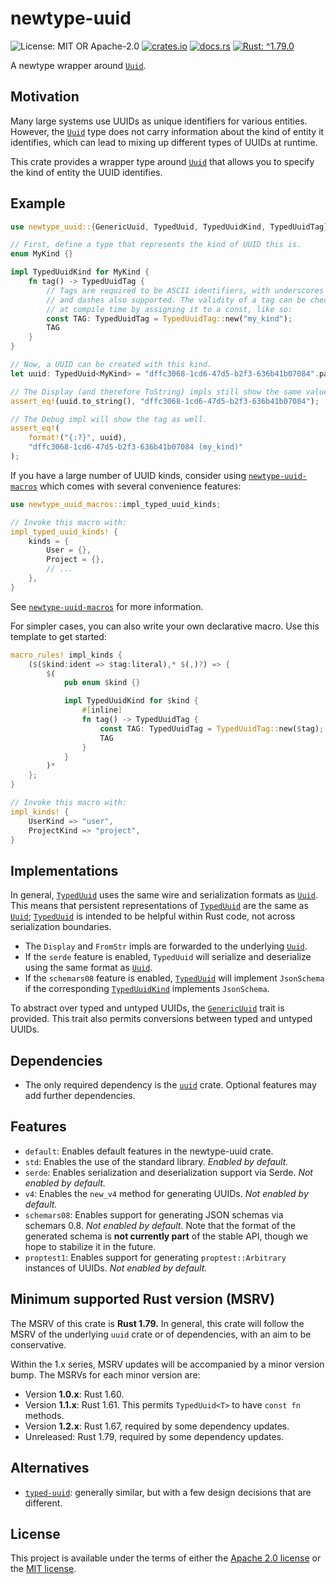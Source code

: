 <!-- cargo-sync-rdme title [[ -->
# newtype-uuid
<!-- cargo-sync-rdme ]] -->
<!-- cargo-sync-rdme badge [[ -->
![License: MIT OR Apache-2.0](https://img.shields.io/crates/l/newtype-uuid.svg?)
[![crates.io](https://img.shields.io/crates/v/newtype-uuid.svg?logo=rust)](https://crates.io/crates/newtype-uuid)
[![docs.rs](https://img.shields.io/docsrs/newtype-uuid.svg?logo=docs.rs)](https://docs.rs/newtype-uuid)
[![Rust: ^1.79.0](https://img.shields.io/badge/rust-^1.79.0-93450a.svg?logo=rust)](https://doc.rust-lang.org/cargo/reference/manifest.html#the-rust-version-field)
<!-- cargo-sync-rdme ]] -->
<!-- cargo-sync-rdme rustdoc [[ -->
A newtype wrapper around [`Uuid`](https://docs.rs/uuid/1.17.0/uuid/struct.Uuid.html).

## Motivation

Many large systems use UUIDs as unique identifiers for various entities. However, the [`Uuid`](https://docs.rs/uuid/1.17.0/uuid/struct.Uuid.html)
type does not carry information about the kind of entity it identifies, which can lead to mixing
up different types of UUIDs at runtime.

This crate provides a wrapper type around [`Uuid`](https://docs.rs/uuid/1.17.0/uuid/struct.Uuid.html) that allows you to specify the kind of entity
the UUID identifies.

## Example

````rust
use newtype_uuid::{GenericUuid, TypedUuid, TypedUuidKind, TypedUuidTag};

// First, define a type that represents the kind of UUID this is.
enum MyKind {}

impl TypedUuidKind for MyKind {
    fn tag() -> TypedUuidTag {
        // Tags are required to be ASCII identifiers, with underscores
        // and dashes also supported. The validity of a tag can be checked
        // at compile time by assigning it to a const, like so:
        const TAG: TypedUuidTag = TypedUuidTag::new("my_kind");
        TAG
    }
}

// Now, a UUID can be created with this kind.
let uuid: TypedUuid<MyKind> = "dffc3068-1cd6-47d5-b2f3-636b41b07084".parse().unwrap();

// The Display (and therefore ToString) impls still show the same value.
assert_eq!(uuid.to_string(), "dffc3068-1cd6-47d5-b2f3-636b41b07084");

// The Debug impl will show the tag as well.
assert_eq!(
    format!("{:?}", uuid),
    "dffc3068-1cd6-47d5-b2f3-636b41b07084 (my_kind)"
);
````

If you have a large number of UUID kinds, consider using
[`newtype-uuid-macros`] which comes with several convenience features:

````rust
use newtype_uuid_macros::impl_typed_uuid_kinds;

// Invoke this macro with:
impl_typed_uuid_kinds! {
    kinds = {
        User = {},
        Project = {},
        // ...
    },
}
````

See [`newtype-uuid-macros`] for more information.

For simpler cases, you can also write your own declarative macro. Use this
template to get started:

````rust
macro_rules! impl_kinds {
    ($($kind:ident => $tag:literal),* $(,)?) => {
        $(
            pub enum $kind {}

            impl TypedUuidKind for $kind {
                #[inline]
                fn tag() -> TypedUuidTag {
                    const TAG: TypedUuidTag = TypedUuidTag::new($tag);
                    TAG
                }
            }
        )*
    };
}

// Invoke this macro with:
impl_kinds! {
    UserKind => "user",
    ProjectKind => "project",
}
````

## Implementations

In general, [`TypedUuid`](https://docs.rs/newtype-uuid/1.2.4/newtype_uuid/struct.TypedUuid.html) uses the same wire and serialization formats as [`Uuid`](https://docs.rs/uuid/1.17.0/uuid/struct.Uuid.html). This means
that persistent representations of [`TypedUuid`](https://docs.rs/newtype-uuid/1.2.4/newtype_uuid/struct.TypedUuid.html) are the same as [`Uuid`](https://docs.rs/uuid/1.17.0/uuid/struct.Uuid.html); [`TypedUuid`](https://docs.rs/newtype-uuid/1.2.4/newtype_uuid/struct.TypedUuid.html) is
intended to be helpful within Rust code, not across serialization boundaries.

* The `Display` and `FromStr` impls are forwarded to the underlying [`Uuid`](https://docs.rs/uuid/1.17.0/uuid/struct.Uuid.html).
* If the `serde` feature is enabled, `TypedUuid` will serialize and deserialize using the same
  format as [`Uuid`](https://docs.rs/uuid/1.17.0/uuid/struct.Uuid.html).
* If the `schemars08` feature is enabled, [`TypedUuid`](https://docs.rs/newtype-uuid/1.2.4/newtype_uuid/struct.TypedUuid.html) will implement `JsonSchema` if the
  corresponding [`TypedUuidKind`](https://docs.rs/newtype-uuid/1.2.4/newtype_uuid/trait.TypedUuidKind.html) implements `JsonSchema`.

To abstract over typed and untyped UUIDs, the [`GenericUuid`](https://docs.rs/newtype-uuid/1.2.4/newtype_uuid/trait.GenericUuid.html) trait is provided. This trait also
permits conversions between typed and untyped UUIDs.

## Dependencies

* The only required dependency is the [`uuid`](https://docs.rs/uuid/1.17.0/uuid/index.html) crate. Optional features may add further
  dependencies.

## Features

* `default`: Enables default features in the newtype-uuid crate.
* `std`: Enables the use of the standard library. *Enabled by default.*
* `serde`: Enables serialization and deserialization support via Serde. *Not enabled by
  default.*
* `v4`: Enables the `new_v4` method for generating UUIDs. *Not enabled by default.*
* `schemars08`: Enables support for generating JSON schemas via schemars 0.8. *Not enabled by
  default.* Note that the format of the generated schema is **not currently part** of the stable
  API, though we hope to stabilize it in the future.
* `proptest1`: Enables support for generating `proptest::Arbitrary` instances of UUIDs. *Not enabled by default.*

## Minimum supported Rust version (MSRV)

The MSRV of this crate is **Rust 1.79.** In general, this crate will follow the MSRV of the
underlying `uuid` crate or of dependencies, with an aim to be conservative.

Within the 1.x series, MSRV updates will be accompanied by a minor version bump. The MSRVs for
each minor version are:

* Version **1.0.x**: Rust 1.60.
* Version **1.1.x**: Rust 1.61. This permits `TypedUuid<T>` to have `const fn` methods.
* Version **1.2.x**: Rust 1.67, required by some dependency updates.
* Unreleased: Rust 1.79, required by some dependency updates.

## Alternatives

* [`typed-uuid`](https://crates.io/crates/typed-uuid): generally similar, but with a few design
  decisions that are different.

[`newtype-uuid-macros`]: https://docs.rs/newtype-uuid-macros
<!-- cargo-sync-rdme ]] -->

## License

This project is available under the terms of either the [Apache 2.0 license](LICENSE-APACHE) or the [MIT
license](LICENSE-MIT).
